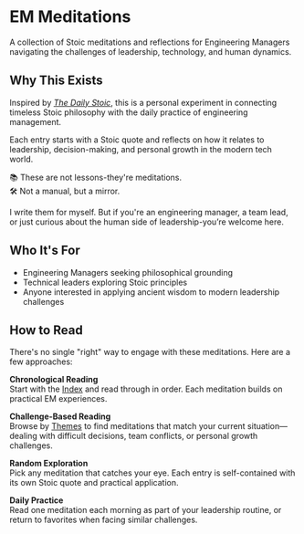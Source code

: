 # EM Meditations

A collection of Stoic meditations and reflections for Engineering Managers navigating the challenges of leadership, technology, and human dynamics.

## Why This Exists

Inspired by *[The Daily Stoic](https://dailystoic.com/)*, this is a personal experiment in connecting timeless Stoic philosophy with the daily practice of engineering management.

Each entry starts with a Stoic quote and reflects on how it relates to leadership, decision-making, and personal growth in the modern tech world.

📚 These are not lessons-they're meditations.  
🛠️ Not a manual, but a mirror.

I write them for myself. But if you're an engineering manager, a team lead, or just curious about the human side of leadership-you’re welcome here.

## Who It's For

- Engineering Managers seeking philosophical grounding
- Technical leaders exploring Stoic principles
- Anyone interested in applying ancient wisdom to modern leadership challenges

## How to Read

There's no single "right" way to engage with these meditations. Here are a few approaches:

**Chronological Reading**  
Start with the [Index](index.md) and read through in order. Each meditation builds on practical EM experiences.

**Challenge-Based Reading**  
Browse by [Themes](themes.md) to find meditations that match your current situation—dealing with difficult decisions, team conflicts, or personal growth challenges.

**Random Exploration**  
Pick any meditation that catches your eye. Each entry is self-contained with its own Stoic quote and practical application.

**Daily Practice**  
Read one meditation each morning as part of your leadership routine, or return to favorites when facing similar challenges.

